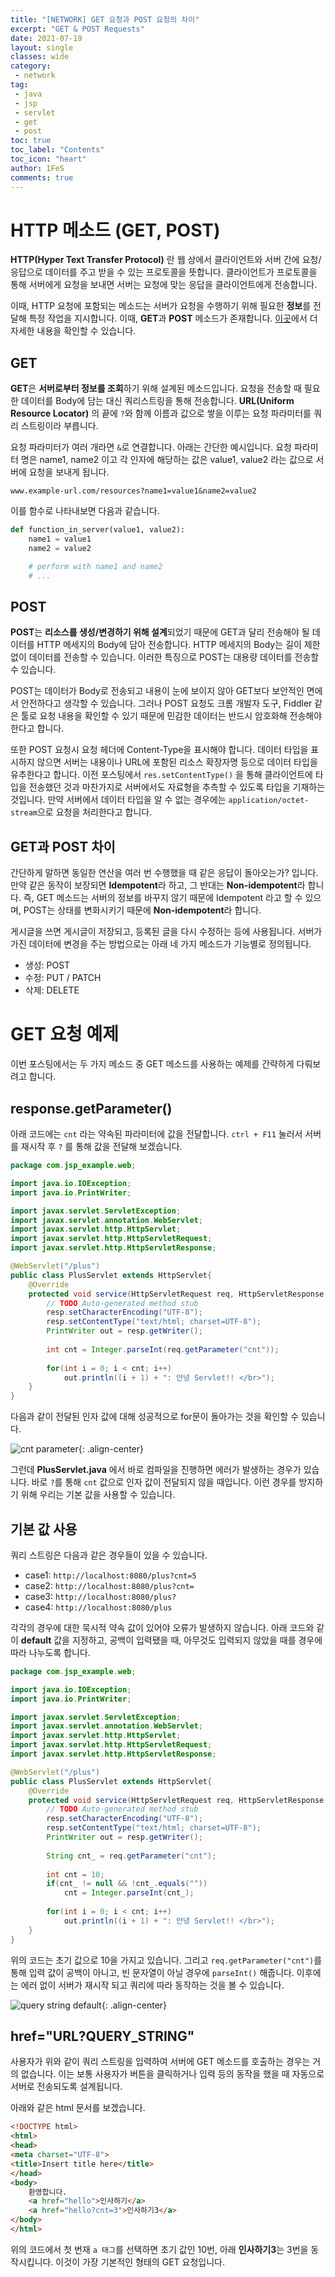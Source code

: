 ```yaml
---
title: "[NETWORK] GET 요청과 POST 요청의 차이"
excerpt: "GET & POST Requests"
date: 2021-07-19
layout: single
classes: wide
category:
 - network
tag:
 - java
 - jsp
 - servlet
 - get
 - post
toc: true
toc_label: "Contents"
toc_icon: "heart"
author: 1FeS
comments: true
---
```


# HTTP 메소드 (GET, POST)

**HTTP(Hyper Text Transfer Protocol)** 란 웹 상에서 클라이언트와 서버 간에 요청/응답으로 데이터를 주고 받을 수 있는 프로토콜을 뜻합니다. 클라이언트가 프로토콜을 통해 서버에게 요청을 보내면 서버는 요청에 맞는 응답을 클라이언트에게 전송합니다.

이때, HTTP 요청에 포함되는 메소드는 서버가 요청을 수행하기 위해 필요한 **정보**를 전달해 특정 작업을 지시합니다. 이때, **GET**과 **POST** 메소드가 존재합니다. [이곳](https://hongsii.github.io/2017/08/02/what-is-the-difference-get-and-post/)에서 더 자세한 내용을 확인할 수 있습니다.

## GET

**GET**은 **서버로부터 정보를 조회**하기 위해 설계된 메소드입니다. 요청을 전송할 때 필요한 데이터를 Body에 담는 대신 쿼리스트링을 통해 전송합니다. **URL(Uniform Resource Locator)** 의 끝에 `?`와 함께 이름과 값으로 쌓을 이루는 요청 파라미터를 쿼리 스트링이라 부릅니다.

요청 파라미터가 여러 개라면 `&`로 연결합니다. 아래는 간단한 예시입니다. 요청 파라미터 명은 name1, name2 이고 각 인자에 해당하는 값은 value1, value2 라는 값으로 서버에 요청을 보내게 됩니다.

`www.example-url.com/resources?name1=value1&name2=value2`

이를 함수로 나타내보면 다음과 같습니다.

```python
def function_in_server(value1, value2):
    name1 = value1
    name2 = value2

    # perform with name1 and name2
    # ...
```

## POST

**POST**는 **리소스를 생성/변경하기 위해 설계**되었기 때문에 GET과 달리 전송해야 될 데이터를 HTTP 메세지의 Body에 담아 전송합니다. HTTP 메세지의 Body는 길이 제한 없이 데이터를 전송할 수 있습니다. 이러한 특징으로 POST는 대용량 데이터를 전송할 수 있습니다.

POST는 데이터가 Body로 전송되고 내용이 눈에 보이지 않아 GET보다 보안적인 면에서 안전하다고 생각할 수 있습니다. 그러나 POST 요청도 크롬 개발자 도구, Fiddler 같은 툴로 요청 내용을 확인할 수 있기 때문에 민감한 데이터는 반드시 암호화해 전송해야 한다고 합니다.

또한 POST 요청시 요청 헤더에 Content-Type을 표시해야 합니다. 데이터 타입을 표시하지 않으면 서버는 내용이나 URL에 포함된 리소스 확장자명 등으로 데이터 타입을 유추한다고 합니다. 이전 포스팅에서 `res.setContentType()` 을 통해 클라이언트에 타입을 전송했던 것과 마찬가지로 서버에서도 자료형을 추측할 수 있도록 타입을 기재하는 것입니다. 만약 서버에서 데이터 타입을 알 수 없는 경우에는 `application/octet-stream`으로 요청을 처리한다고 합니다.

## GET과 POST 차이

간단하게 말하면 동일한 연산을 여러 번 수행했을 때 같은 응답이 돌아오는가? 입니다. 만약 같은 동작이 보장되면 **Idempotent**라 하고, 그 반대는 **Non-idempotent**라 합니다. 즉, GET 메소드는 서버의 정보를 바꾸지 않기 때문에 Idempotent 라고 할 수 있으며, POST는 상태를 변화시키기 때문에 **Non-idempotent**라 합니다.

게시글을 쓰면 게시글이 저장되고, 등록된 글을 다시 수정하는 등에 사용됩니다. 서버가 가진 데이터에 변경을 주는 방법으로는 아래 네 가지 메소드가 기능별로 정의됩니다.

- 생성: POST
- 수정: PUT / PATCH
- 삭제: DELETE

# GET 요청 예제

이번 포스팅에서는 두 가지 메소드 중 GET 메소드를 사용하는 예제를 간략하게 다뤄보려고 합니다.

## response.getParameter()

아래 코드에는 `cnt` 라는 약속된 파라미터에 값을 전달합니다. `ctrl + F11` 눌러서 서버를 재시작 후 `?` 를 통해 값을 전달해 보겠습니다.

```java
package com.jsp_example.web;

import java.io.IOException;
import java.io.PrintWriter;

import javax.servlet.ServletException;
import javax.servlet.annotation.WebServlet;
import javax.servlet.http.HttpServlet;
import javax.servlet.http.HttpServletRequest;
import javax.servlet.http.HttpServletResponse;

@WebServlet("/plus")
public class PlusServlet extends HttpServlet{
	@Override
	protected void service(HttpServletRequest req, HttpServletResponse resp) throws ServletException, IOException {
		// TODO Auto-generated method stub
		resp.setCharacterEncoding("UTF-8");
		resp.setContentType("text/html; charset=UTF-8");
		PrintWriter out = resp.getWriter();
		
		int cnt = Integer.parseInt(req.getParameter("cnt"));
		
		for(int i = 0; i < cnt; i++)
			out.println((i + 1) + ": 안녕 Servlet!! </br>");
	}
}
```

다음과 같이 전달된 인자 값에 대해 성공적으로 for문이 돌아가는 것을 확인할 수 있습니다.

![cnt parameter](/_img/2021-07-19/cnt_5.jpg){: .align-center}

그런데 **PlusServlet.java** 에서 바로 컴파일을 진행하면 에러가 발생하는 경우가 있습니다. 바로 `?`를 통해 `cnt` 값으로 인자 값이 전달되지 않을 때입니다. 이런 경우를 방지하기 위해 우리는 기본 값을 사용할 수 있습니다.

## 기본 값 사용

쿼리 스트링은 다음과 같은 경우들이 있을 수 있습니다.

- case1: `http://localhost:8080/plus?cnt=5`
- case2: `http://localhost:8080/plus?cnt=`
- case3: `http://localhost:8080/plus?`
- case4: `http://localhost:8080/plus`

각각의 경우에 대한 묵시적 약속 값이 있어야 오류가 발생하지 않습니다. 아래 코드와 같이 **default** 값을 지정하고, 공백이 입력됐을 때, 아무것도 입력되지 않았을 때를 경우에 따라 나누도록 합니다.

```java
package com.jsp_example.web;

import java.io.IOException;
import java.io.PrintWriter;

import javax.servlet.ServletException;
import javax.servlet.annotation.WebServlet;
import javax.servlet.http.HttpServlet;
import javax.servlet.http.HttpServletRequest;
import javax.servlet.http.HttpServletResponse;

@WebServlet("/plus")
public class PlusServlet extends HttpServlet{
	@Override
	protected void service(HttpServletRequest req, HttpServletResponse resp) throws ServletException, IOException {
		// TODO Auto-generated method stub
		resp.setCharacterEncoding("UTF-8");
		resp.setContentType("text/html; charset=UTF-8");
		PrintWriter out = resp.getWriter();
		
		String cnt_ = req.getParameter("cnt");
		
		int cnt = 10;
		if(cnt_ != null && !cnt_.equals(""))
			cnt = Integer.parseInt(cnt_);
		
		for(int i = 0; i < cnt; i++)
			out.println((i + 1) + ": 안녕 Servlet!! </br>");
	}
}
```

위의 코드는 초기 값으로 10을 가지고 있습니다. 그리고 `req.getParameter("cnt")`를 통해 입력 값이 공백이 아니고, 빈 문자열이 아닐 경우에 `parseInt()` 해줍니다. 이후에는 에러 없이 서버가 재시작 되고 쿼리에 따라 동작하는 것을 볼 수 있습니다.

![query string default](/_img/2021-07-19/query_string_default.gif){: .align-center}

## href="URL?QUERY_STRING"

사용자가 위와 같이 쿼리 스트링을 입력하여 서버에 GET 메소드를 호출하는 경우는 거의 없습니다. 이는 보통 사용자가 버튼을 클릭하거나 입력 등의 동작을 했을 때 자동으로 서버로 전송되도록 설계됩니다.

아래와 같은 html 문서를 보겠습니다.

```html
<!DOCTYPE html>
<html>
<head>
<meta charset="UTF-8">
<title>Insert title here</title>
</head>
<body>
	환영합니다.
    <a href="hello">인사하기</a>
    <a href="hello?cnt=3">인사하기3</a>
</body>
</html>
```

위의 코드에서 첫 번재 `a 태그`를 선택하면 초기 값인 10번, 아래 **인사하기3**는 3번을 동작시킵니다. 이것이 가장 기본적인 형태의 GET 요청입니다.